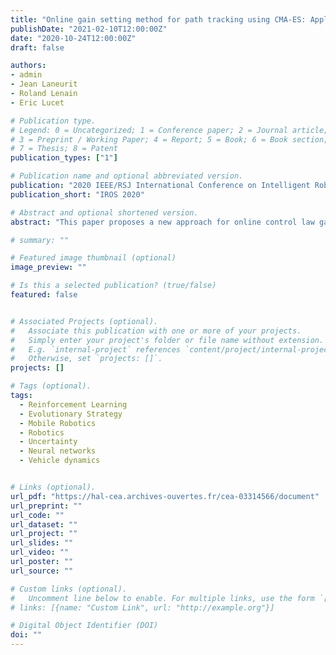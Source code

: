 ```yaml
---
title: "Online gain setting method for path tracking using CMA-ES: Application to off-road mobile robot control"
publishDate: "2021-02-10T12:00:00Z"
date: "2020-10-24T12:00:00Z"
draft: false

authors:
- admin
- Jean Laneurit
- Roland Lenain
- Eric Lucet

# Publication type.
# Legend: 0 = Uncategorized; 1 = Conference paper; 2 = Journal article;
# 3 = Preprint / Working Paper; 4 = Report; 5 = Book; 6 = Book section;
# 7 = Thesis; 8 = Patent
publication_types: ["1"]

# Publication name and optional abbreviated version.
publication: "2020 IEEE/RSJ International Conference on Intelligent Robots and Systems (IROS)"
publication_short: "IROS 2020"

# Abstract and optional shortened version.
abstract: "This paper proposes a new approach for online control law gains adaptation, through the use of neural networks and the Covariance Matrix Adaptation Evolution Strategy (CMA-ES) algorithm, in order to optimize the behavior of the robot with respect to an objective function. The neural network considered takes as input the current observed state as well as its uncertainty, and provides as output the control law gains. It is trained, using the CMA-ES algorithm, on a simulator reproducing the vehicle dynamics. Then, it is tested in real conditions on an agricultural mobile robot at different speeds. The transferability of this method from simulation to a real system is demonstrated, as well as its robustness to environmental changes, such as GPS signal degradation or ground variation. As a result, path following errors are reduced, while ensuring tracking stability."

# summary: ""

# Featured image thumbnail (optional)
image_preview: ""

# Is this a selected publication? (true/false)
featured: false


# Associated Projects (optional).
#   Associate this publication with one or more of your projects.
#   Simply enter your project's folder or file name without extension.
#   E.g. `internal-project` references `content/project/internal-project/index.md`.
#   Otherwise, set `projects: []`.
projects: []

# Tags (optional).
tags:
  - Reinforcement Learning
  - Evolutionary Strategy
  - Mobile Robotics
  - Robotics
  - Uncertainty
  - Neural networks
  - Vehicle dynamics


# Links (optional).
url_pdf: "https://hal-cea.archives-ouvertes.fr/cea-03314566/document"
url_preprint: ""
url_code: ""
url_dataset: ""
url_project: ""
url_slides: ""
url_video: ""
url_poster: ""
url_source: ""

# Custom links (optional).
#   Uncomment line below to enable. For multiple links, use the form `[{...}, {...}, {...}]`.
# links: [{name: "Custom Link", url: "http://example.org"}]

# Digital Object Identifier (DOI)
doi: ""
---
```

